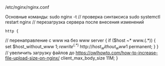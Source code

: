 /etc/nginx/nginx.conf

Основные команды:
    sudo nginx -t // проверка синтаксиса
    sudo systemctl restart nginx // перезагрузка сервера после внесения изменений



	http {
// перенаправление с www на без www
		server {
			if ($host ~* www\.(.*)) {
			set $host_without_www $1;
			rewrite ^(.*)$ http://$host_without_www$1 permanent;
			}
		}
// увеличить загрузку файлов до https://owlhowto.com/how-to-increase-file-upload-size-on-nginx/
		client_max_body_size 11M; 
	}

